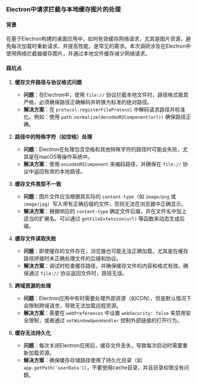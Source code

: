 ### Electron中请求拦截与本地缓存图片的处理

#### **背景**

在基于Electron构建的桌面应用中，如何有效缓存网络请求，尤其是图片资源，避免每次加载时重新请求，并提高性能，是常见的需求。本次调研涉及在Electron中使用网络拦截器缓存图片，并通过本地文件缓存减少网络请求。

#### **踩坑点**

1. **缓存文件路径与协议格式问题**

   - **问题**：在Electron中，使用 `file://` 协议拦截本地文件时，路径格式极其严格，必须确保路径正确解码并转换为标准的绝对路径。
   - **解决方案**：在 `protocol.registerFileProtocol` 中解码请求路径并标准化。例如：使用 `path.normalize(decodeURIComponent(url))` 确保路径正确。

2. **路径中的特殊字符（如空格）处理**

   - **问题**：Electron在处理包含空格和其他特殊字符的路径时可能会失败，尤其是在macOS等操作系统中。
   - **解决方案**：使用 `encodeURIComponent` 来编码路径，并确保在 `file://` 协议中返回有效的本地路径。

3. **缓存文件类型不一致**

   - **问题**：图片文件应当根据其实际的 `content-type`（如 `image/png` 或 `image/jpg`）写入带有正确后缀的文件，否则无法在浏览器中正确显示。
   - **解决方案**：根据响应的 `content-type` 确定文件后缀，并在文件名中加上适当的扩展名。可以通过 `getFileExtension(url)` 等函数来动态生成后缀。

4. **缓存文件读取失败**

   - **问题**：即使缓存的文件存在，浏览器也可能无法正确加载，尤其是在缓存路径拼接时未正确处理文件的后缀和协议。
   - **解决方案**：调试时检查缓存路径，并确保缓存文件的内容和格式有效。确保通过 `file://` 协议返回文件时，路径无误。

5. **跨域资源的处理**

   - **问题**：Electron应用中有时需要处理外部资源（如CDN），但是默认情况下会限制跨域请求，导致无法加载远程资源。
   - **解决方案**：需要在 `webPreferences` 中设置 `webSecurity: false` 来禁用安全限制，或者通过 `setWindowOpenHandler` 控制外部链接的打开行为。

6. **缓存无法持久化**
   - **问题**：每次关闭Electron应用后，缓存文件丢失，导致每次启动时需要重新加载资源。
   - **解决方案**：确保缓存存储路径使用了持久化目录（如 `app.getPath('userData')`），不要使用cache目录，并且目录权限没有问题。
